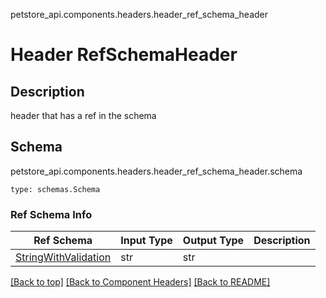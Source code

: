 petstore_api.components.headers.header_ref_schema_header
# Header RefSchemaHeader

## Description
header that has a ref in the schema

## Schema
petstore_api.components.headers.header_ref_schema_header.schema
```
type: schemas.Schema
```

### Ref Schema Info
Ref Schema | Input Type | Output Type | Description
---------- | ---------- | ----------- | ------------
[StringWithValidation](../../components/schema/string_with_validation.md) | str | str |

[[Back to top]](#top) [[Back to Component Headers]](../../../README.md#Component-Headers) [[Back to README]](../../../README.md)
